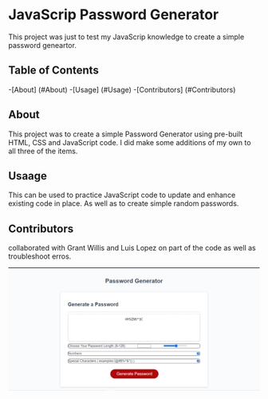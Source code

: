 # JavaScrip Password Generator

This project was just to test my JavaScrip knowledge to create a simple password geneartor.


## Table of Contents

-[About] (#About)
-[Usage] (#Usage)
-[Contributors] (#Contributors)


## About
This project was to create a simple Password Generator using pre-built HTML, CSS and JavaScript code.  I did make some additions of my own to all three of the items.


## Usaage 
This can be used to practice JavaScript code to update and enhance existing code in place.  As well as to create simple random passwords.

## Contributors
collaborated with Grant Willis and Luis Lopez on part of the code as well as troubleshoot erros.


![A picture of my Password Generator](/assets/PassWordGen.PNG)
